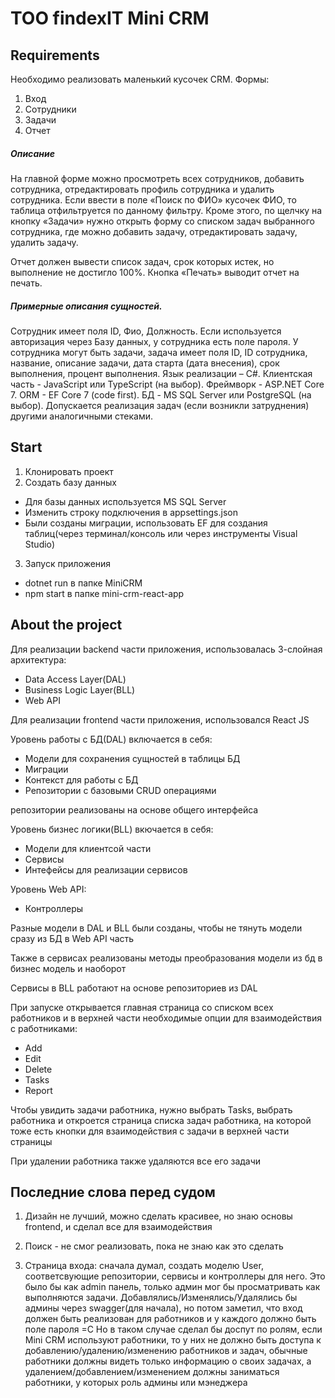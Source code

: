 # TOO findexIT Mini CRM

## Requirements

Необходимо реализовать маленький кусочек CRM. Формы:

1. Вход
2. Сотрудники
3. Задачи
4. Отчет

##### Описание

На главной форме можно просмотреть всех сотрудников, добавить сотрудника, отредактировать
профиль сотрудника и удалить сотрудника. Если ввести в поле «Поиск по ФИО» кусочек ФИО, то
таблица отфильтруется по данному фильтру. Кроме этого, по щелчку на кнопку «Задачи» нужно
открыть форму со списком задач выбранного сотрудника, где можно добавить задачу,
отредактировать задачу, удалить задачу.

Отчет должен вывести список задач, срок которых истек, но выполнение не достигло 100%. Кнопка
«Печать» выводит отчет на печать.

##### Примерные описания сущностей.

Сотрудник имеет поля ID, Фио, Должность. Если используется авторизация через Базу данных, у
сотрудника есть поле пароля.
У сотрудника могут быть задачи, задача имеет поля ID, ID сотрудника, название, описание задачи,
дата старта (дата внесения), срок выполнения, процент выполнения.
Язык реализации – C#. Клиентская часть - JavaScript или TypeScript (на выбор).
Фреймворк - ASP.NET Core 7. ORM - EF Core 7 (code first).
БД - MS SQL Server или PostgreSQL (на выбор).
Допускается реализация задач (если возникли затруднения) другими аналогичными стеками.

## Start

1. Клонировать проект
2. Создать базу данных
- Для базы данных используется MS SQL Server
- Изменить строку подключения в appsettings.json
- Были созданы миграции, использовать EF для создания таблиц(через терминал/консоль или через инструменты Visual Studio)
3. Запуск приложения
- dotnet run в папке MiniCRM
- npm start в папке mini-crm-react-app

## About the project

Для реализации backend части приложения, использовалась 3-слойная архитектура:
- Data Access Layer(DAL)
- Business Logic Layer(BLL)
- Web API

Для реализации frontend части приложения, использовался React JS

Уровень работы с БД(DAL) включается в себя:
- Модели для сохранения сущностей в таблицы БД
- Миграции
- Контекст для работы с БД
- Репозитории с базовыми CRUD операциями

репозитории реализованы на основе общего интерфейса

Уровень бизнес логики(BLL) вкючается в себя:
- Модели для клиентсой части
- Сервисы
- Интефейсы для реализации сервисов

Уровень Web API:
- Контроллеры

Разные модели в DAL и BLL были созданы, чтобы не тянуть модели сразу из БД в Web API часть

Также в сервисах реализованы методы преобразования модели из бд в бизнес модель и наоборот

Сервисы в BLL работают на основе репозиториев из DAL

При запуске открывается главная страница со списком всех работников и в верхней части необходимые опции для взаимодействия с работниками:
- Add
- Edit
- Delete
- Tasks
- Report

Чтобы увидить задачи работника, нужно выбрать Tasks, выбрать работника и откроется страница списка задач работника, на которой тоже есть кнопки для взаимодействия с задачи в верхней части страницы

При удалении работника также удаляются все его задачи

## Последние слова перед судом

1) Дизайн не лучший, можно сделать красивее, но знаю основы frontend, и сделал все для взаимодействия

2) Поиск - не смог реализовать, пока не знаю как это сделать

3) Страница входа: сначала думал, создать моделю User, соответсвующие репозитории, сервисы и контроллеры для него. Это было бы как admin панель, только админ мог бы просматривать как выполняются задачи. Добавлялись/Изменялись/Удалялись бы админы через swagger(для начала), но потом заметил, что вход должен быть реализован для работников и у каждого должно быть поле пароля =С Но в таком случае сделал бы доспут по ролям, если Mini CRM используют работники, то у них не должно быть доступа к добавлению/удалению/изменению работников и задач, обычные работники должны видеть только информацию о своих задачах, а удалением/добавлением/изменением должны заниматься работники, у которых роль админы или мэнеджера